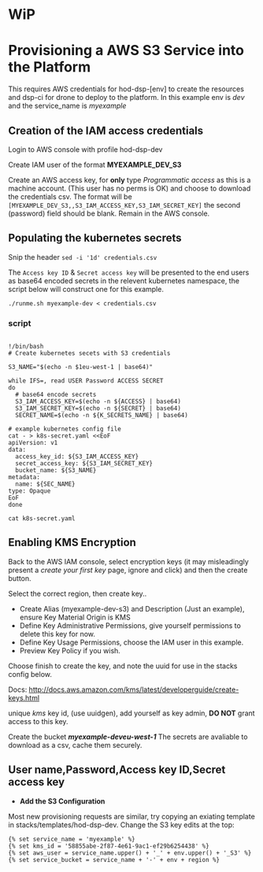 # WiP
# Provisioning a AWS S3 Service into the Platform

This requires AWS credentials for hod-dsp-[env] to create the resources and dsp-ci for drone to deploy to the platform. In this example env is _dev_ and the service_name is _myexample_

## Creation of the IAM access credentials

Login to AWS console with profile hod-dsp-dev

Create IAM user of the format **MYEXAMPLE_DEV_S3** 

Create an AWS access key, for **only** type _Programmatic access_ as this is a machine account. (This user has no perms is OK) and choose to download the credentials csv. The format will be ``` [MYEXAMPLE_DEV_S3,,S3_IAM_ACCESS_KEY,S3_IAM_SECRET_KEY]``` the second (password) field should be blank. Remain in the AWS console.

## Populating the kubernetes secrets

Snip the header ```sed -i '1d' credentials.csv```

The ```Access key ID``` & ```Secret access key``` will be presented to the end users as base64 encoded secrets in the relevent kubernetes namespace, the script below will construct one for this example.

```
./runme.sh myexample-dev < credentials.csv
```

### script
```

!/bin/bash
# Create kubernetes secets with S3 credentials

S3_NAME="$(echo -n $1eu-west-1 | base64)"

while IFS=, read USER Password ACCESS SECRET
do
  # base64 encode secrets
  S3_IAM_ACCESS_KEY=$(echo -n ${ACCESS} | base64)
  S3_IAM_SECRET_KEY=$(echo -n ${SECRET} | base64)
  SECRET_NAME=$(echo -n ${K_SECRETS_NAME} | base64)

# example kubernetes config file
cat - > k8s-secret.yaml <<EoF 
apiVersion: v1
data:
  access_key_id: ${S3_IAM_ACCESS_KEY}
  secret_access_key: ${S3_IAM_SECRET_KEY}
  bucket_name: ${S3_NAME}
metadata:
  name: ${SEC_NAME}
type: Opaque
EoF
done

cat k8s-secret.yaml

```

## Enabling KMS Encryption


Back to the AWS IAM console, select encryption keys (it may misleadingly present a _create your first key_ page, ignore and click) and then the create button.

Select the correct region, then create key..

* Create Alias (myexample-dev-s3) and Description  (Just an example), ensure Key Material Origin is KMS 
* Define Key Administrative Permissions, give yourself permissions to delete this key for now.
* Define Key Usage Permissions, choose the IAM user in this example.
* Preview Key Policy if you wish.

Choose finish to create the key, and note the uuid for use in the stacks config below. 

Docs: http://docs.aws.amazon.com/kms/latest/developerguide/create-keys.html




 unique _kms_ key id, (use uuidgen), add  yourself as key admin, **DO NOT** grant access to this key.

Create the bucket _**myexample-deveu-west-1**_
The secrets are avaliable to download as a csv, cache them securely.
## User name,Password,Access key ID,Secret access key





* **Add the S3 Configuration**


Most new provisioning requests are similar, try copying an exiating template in stacks/templates/hod-dsp-dev. Change the S3 key edits at the top:

```
{% set service_name = 'myexample' %}
{% set kms_id = '58855abe-2f87-4e61-9ac1-ef29b6254438' %}
{% set aws_user = service_name.upper() + '_' + env.upper() + '_S3' %}
{% set service_bucket = service_name + '-' + env + region %}
```

